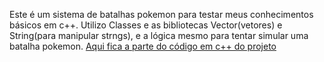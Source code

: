 Este é um sistema de batalhas pokemon para testar meus conhecimentos básicos em c++. Utilizo Classes e as bibliotecas Vector(vetores) e String(para manipular strngs),
e a lógica mesmo para tentar simular uma batalha pokemon. [Aqui fica a parte do código em c++ do projeto](https://github.com/P3dr0vt/Pokemonc-/tree/master/Pokemon)

